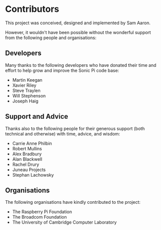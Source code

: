 # Contributors

This project was conceived, designed and implemented by Sam Aaron. 

However, it wouldn't have been possible without the wonderful support from the following people and organisations:

## Developers

Many thanks to the following developers who have donated their time and effort to help grow and improve the Sonic Pi code base:

* Martin Keegan
* Xavier Riley
* Steve Traylen
* Will Stephenson
* Joseph Haig

## Support and Advice

Thanks also to the following people for their generous support (both technical and otherwise) with time, advice, and wisdom:

* Carrie Anne Philbin
* Robert Mullins
* Alex Bradbury
* Alan Blackwell
* Rachel Drury
* Juneau Projects
* Stephan Lachowsky

## Organisations

The following organisations have kindly contributed to the project:

* The Raspberry Pi Foundation
* The Broadcom Foundation
* The University of Cambridge Computer Laboratory


